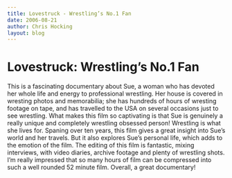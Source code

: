 ```yaml
---
title: Lovestruck - Wrestling’s No.1 Fan
date: 2006-08-21
author: Chris Hocking
layout: blog
---
```

# Lovestruck: Wrestling’s No.1 Fan

This is a fascinating documentary about Sue, a woman who has devoted her whole life and energy to professional wrestling. Her house is covered in wresting photos and memorabilia; she has hundreds of hours of wresting footage on tape, and has travelled to the USA on several occasions just to see wrestling. What makes this film so captivating is that Sue is genuinely a really unique and completely wrestling obsessed person! Wrestling is what she lives for. Spaning over ten years, this film gives a great insight into Sue’s world and her travels. But it also explores Sue’s personal life, which adds to the emotion of the film. The editing of this film is fantastic, mixing interviews, with video diaries, archive footage and plenty of wrestling shots. I’m really impressed that so many hours of film can be compressed into such a well rounded 52 minute film. Overall, a great documentary!